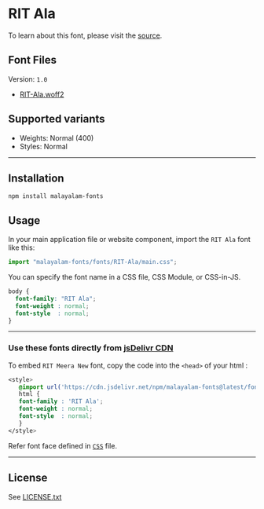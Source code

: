 # RIT Ala

To learn about this font, please visit the [source](https://gitlab.com/rit-fonts/Ala).

## Font Files

Version: `1.0`

* [RIT-Ala.woff2](RIT-Ala.woff2)

## Supported variants

* Weights: Normal (400)
* Styles: Normal

---

## Installation

```shell
npm install malayalam-fonts
```
## Usage

In your main application file or website component, import the `RIT Ala` font like this:

```javascript
import "malayalam-fonts/fonts/RIT-Ala/main.css";
```
You can specify the font name in a CSS file, CSS Module, or CSS-in-JS.

```css
body {
  font-family: "RIT Ala";
  font-weight : normal;
  font-style  : normal;
}
```
---

### Use these fonts directly from [jsDelivr CDN](https://www.jsdelivr.com/package/npm/malayalam-fonts)

To embed `RIT Meera New` font, copy the code into the `<head>` of your html :

```css
<style>
   @import url('https://cdn.jsdelivr.net/npm/malayalam-fonts@latest/fonts/RIT-Ala/main.min.css');
   html {
   font-family : 'RIT Ala';
   font-weight : normal;
   font-style  : normal;
   }
</style>
```
Refer font face defined in [`CSS`](main.css) file.

---
## License

See [LICENSE.txt](LICENSE.txt)